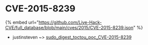 # CVE-2015-8239
{% embed url="https://github.com/Live-Hack-CVE/full_database/blob/main/cves/2015/CVE-2015-8239.json" %}

* justinsteven ~> [sudo_digest_toctou_poc_CVE-2015-8239](https://www.alice-snow.ru/2015/database/cve-2015-8239/sudo_digest_toctou_poc_cve-2015-8239-justinsteven)